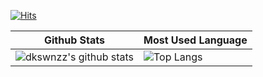 [![Hits](https://hits.seeyoufarm.com/api/count/incr/badge.svg?url=https%3A%2F%2Fgithub.com%2Fdkswnkk%2Fhit-counter&count_bg=%233DB2C8&title_bg=%23555555&icon=&icon_color=%230CD2D7&title=hits&edge_flat=false)](https://hits.seeyoufarm.com)






|Github Stats|Most Used Language|
|------|---|
|![dkswnzz's github stats](https://github-readme-stats.vercel.app/api?username=dkswnkk&show_icons=true)|![Top Langs](https://github-readme-stats.vercel.app/api/top-langs/?username=dkswnkk)|




 
